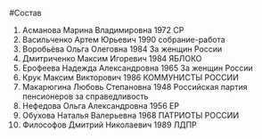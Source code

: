 #Состав
1. Асманова Марина Владимировна 1972 СР
2. Васильченко Артем Юрьевич 1990 собрание-работа
3. Воробьёва Ольга Олеговна 1984 За женщин России
4. Дмитриченко Максим Игоревич 1984 ЯБЛОКО
5. Ерофеева Надежда Александровна 1965 За женщин России
6. Крук Максим Викторович 1986 КОММУНИСТЫ РОССИИ
7. Макарюгина Любовь Степановна 1948 Российская партия пенсионеров за справедливость
8. Нефедова Ольга Александровна 1956 ЕР
9. Обухова Наталья Валерьевна 1968 ПАТРИОТЫ РОССИИ
10. Философов Дмитрий Николаевич 1989 ЛДПР
